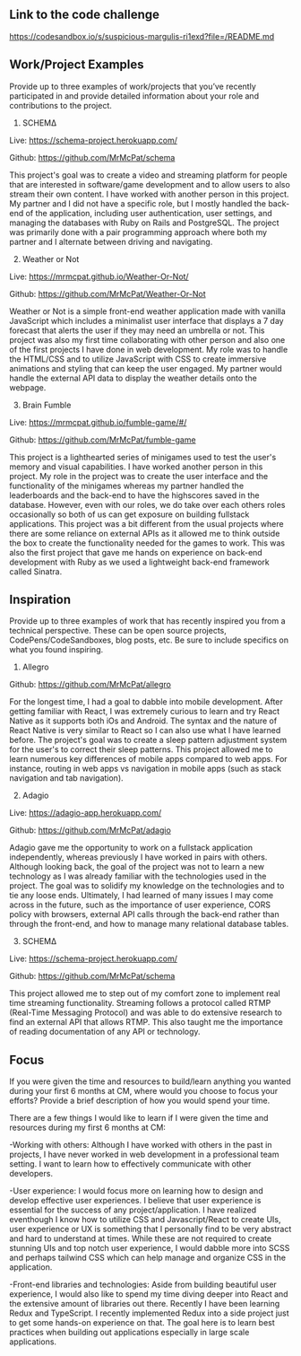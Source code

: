 ## Link to the code challenge
https://codesandbox.io/s/suspicious-margulis-ri1exd?file=/README.md

## Work/Project Examples
Provide up to three examples of work/projects that you’ve recently participated in and provide detailed information about your role and contributions to the project.

1. SCHEM∆

Live: https://schema-project.herokuapp.com/

Github: https://github.com/MrMcPat/schema

This project's goal was to create a video and streaming platform for people that are interested in software/game development and to allow users to also stream their own content. I have worked with another person in this project. My partner and I did not have a specific role, but I mostly handled the back-end of the application, including user authentication, user settings, and managing the databases with Ruby on Rails and PostgreSQL. The project was primarily done with a pair programming approach where both my partner and I alternate between driving and navigating.

2. Weather or Not

Live: https://mrmcpat.github.io/Weather-Or-Not/

Github: https://github.com/MrMcPat/Weather-Or-Not

Weather or Not is a simple front-end weather application made with vanilla JavaScript which includes a minimalist user interface that displays a 7 day forecast that alerts the user if they may need an umbrella or not. This project was also my first time collaborating with other person and also one of the first projects I have done in web development. My role was to handle the HTML/CSS and to utilize JavaScript with CSS to create immersive animations and styling that can keep the user engaged. My partner would handle the external API data to display the weather details onto the webpage.

3. Brain Fumble

Live: https://mrmcpat.github.io/fumble-game/#/

Github: https://github.com/MrMcPat/fumble-game

This project is a lighthearted series of minigames used to test the user's memory and visual capabilities. I have worked another person in this project. My role in the project was to create the user interface and the functionality of the minigames whereas my partner handled the leaderboards and the back-end to have the highscores saved in the database. However, even with our roles, we do take over each others roles occasionally so both of us can get exposure on building fullstack applications. This project was a bit different from the usual projects where there are some reliance on external APIs as it allowed me to think outside the box to create the functionality needed for the games to work. This was also the first project that gave me hands on experience on back-end development with Ruby as we used a lightweight back-end framework called Sinatra.

## Inspiration

Provide up to three examples of work that has recently inspired you from a technical perspective. These can be open source projects, CodePens/CodeSandboxes, blog posts, etc. Be sure to include specifics on what you found inspiring.

1. Allegro

Github: https://github.com/MrMcPat/allegro

For the longest time, I had a goal to dabble into mobile development. After getting familiar with React, I was extremely curious to learn and try React Native as it supports both iOs and Android. The syntax and the nature of React Native is very similar to React so I can also use what I have learned before. The project's goal was to create a sleep pattern adjustment system for the user's to correct their sleep patterns. This project allowed me to learn numerous key differences of mobile apps compared to web apps. For instance, routing in web apps vs navigation in mobile apps (such as stack navigation and tab navigation).

2. Adagio

Live: https://adagio-app.herokuapp.com/

Github: https://github.com/MrMcPat/adagio

Adagio gave me the opportunity to work on a fullstack application independently, whereas previously I have worked in pairs with others. Although looking back, the goal of the project was not to learn a new technology as I was already familiar with the technologies used in the project. The goal was to solidify my knowledge on the technologies and to tie any loose ends. Ultimately, I had learned of many issues I may come across in the future, such as the importance of user experience, CORS policy with browsers, external API calls through the back-end rather than through the front-end, and how to manage many relational database tables.

3. SCHEM∆

Live: https://schema-project.herokuapp.com/

Github: https://github.com/MrMcPat/schema

This project allowed me to step out of my comfort zone to implement real time streaming functionality. Streaming follows a protocol called RTMP (Real-Time Messaging Protocol) and was able to do extensive research to find an external API that allows RTMP. This also taught me the importance of reading documentation of any API or technology.

## Focus

If you were given the time and resources to build/learn anything you wanted during your first 6 months at CM, where would you choose to focus your efforts? Provide a brief description of how you would spend your time.

There are a few things I would like to learn if I were given the time and resources during my first 6 months at CM:

-Working with others: Although I have worked with others in the past in projects, I have never worked in web development in a professional team setting. I want to learn how to effectively communicate with other developers.

-User experience: I would focus more on learning how to design and develop effective user experiences. I believe that user experience is essential for the success of any project/application. I have realized eventhough I know how to utilize CSS and Javascript/React to create UIs, user experience or UX is something that I personally find to be very abstract and hard to understand at times. While these are not required to create stunning UIs and top notch user experience, I would dabble more into SCSS and perhaps tailwind CSS which can help manage and organize CSS in the application.

-Front-end libraries and technologies: Aside from building beautiful user experience, I would also like to spend my time diving deeper into React and the extensive amount of libraries out there. Recently I have been learning Redux and TypeScript. I recently implemented Redux into a side project just to get some hands-on experience on that. The goal here is to learn best practices when building out applications especially in large scale applications.